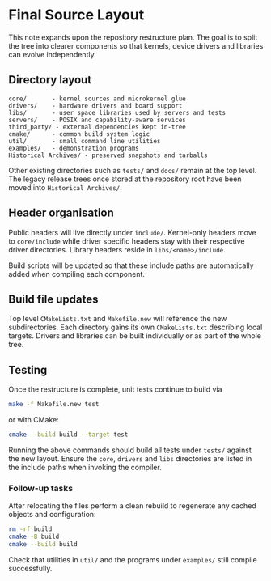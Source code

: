 # Final Source Layout

This note expands upon the repository restructure plan. The goal is to split the tree into clearer components so that kernels, device drivers and libraries can evolve independently.

## Directory layout

```
core/       - kernel sources and microkernel glue
drivers/    - hardware drivers and board support
libs/       - user space libraries used by servers and tests
servers/    - POSIX and capability-aware services
third_party/ - external dependencies kept in-tree
cmake/      - common build system logic
util/       - small command line utilities
examples/   - demonstration programs
Historical Archives/ - preserved snapshots and tarballs
```

Other existing directories such as `tests/` and `docs/` remain at the top level.
The legacy release trees once stored at the repository root have been moved
into `Historical Archives/`.

## Header organisation

Public headers will live directly under `include/`. Kernel-only headers move to `core/include` while driver specific headers stay with their respective driver directories. Library headers reside in `libs/<name>/include`.

Build scripts will be updated so that these include paths are automatically added when compiling each component.

## Build file updates

Top level `CMakeLists.txt` and `Makefile.new` will reference the new subdirectories. Each directory gains its own `CMakeLists.txt` describing local targets. Drivers and libraries can be built individually or as part of the whole tree.

## Testing

Once the restructure is complete, unit tests continue to build via

```sh
make -f Makefile.new test
```

or with CMake:

```sh
cmake --build build --target test
```

Running the above commands should build all tests under `tests/` against the new layout. Ensure the `core`, `drivers` and `libs` directories are listed in the include paths when invoking the compiler.

### Follow-up tasks

After relocating the files perform a clean rebuild to regenerate any cached
objects and configuration:

```sh
rm -rf build
cmake -B build
cmake --build build
```

Check that utilities in `util/` and the programs under `examples/` still compile
successfully.
